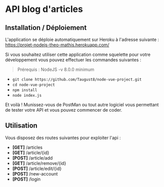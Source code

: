# API blog d'articles

## Installation / Déploiement
L'application se déploie automatiquement sur Heroku à l'adresse suivante :
https://projet-nodejs-theo-mathis.herokuapp.com/

Si vous souhaitez utiliser cette application comme squelette pour votre développement vous pouvez effectuer les commandes suivantes :
> Prérequis : NodeJS -v 8.0.0 minimum
 - `git clone https://github.com/Taugust8/node-vue-project.git`
 - `cd node-vue-project`
 - `npm install`
 - `node index.js`
 
 Et voilà ! Munissez-vous de PostMan ou tout autre logiciel vous permettant de tester votre API et vous pouvez commencer de coder.

## Utilisation
Vous disposez des routes suivantes pour exploiter l'api :
- **[GET]** /articles
- **[GET]** /article/{id}
- **[POST]** /article/add
- **[GET]** /article/remove/{id}
- **[POST]** /article/edit/{id}
- **[POST]** /new-account
- **[POST]** /login
